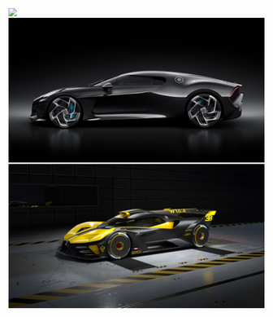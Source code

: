 ![](https://github.com/Frank-a555/3220534.github.io/blob/main/images/3eav3ke0vjd.jpg)
![](https://github.com/Frank-a555/3220534.github.io/blob/main/images/bftka2ko4sr.jpg)
![](https://github.com/Frank-a555/3220534.github.io/blob/main/images/lwd21ofssj0.jpg)

